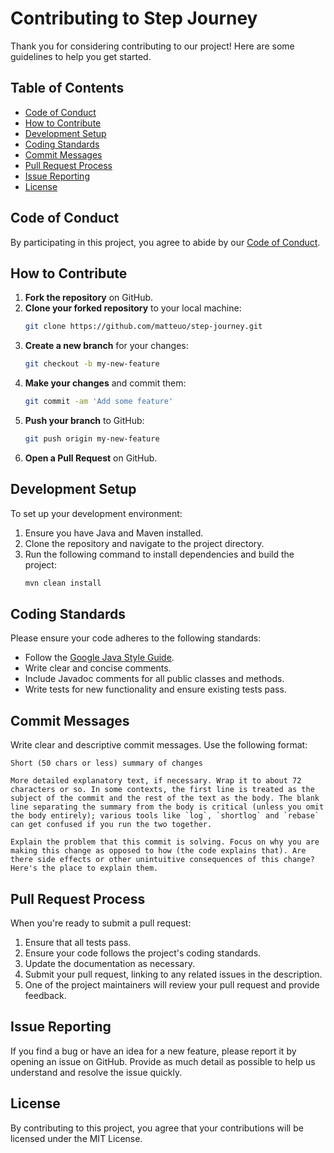 # Contributing to Step Journey

Thank you for considering contributing to our project! Here are some guidelines to help you get started.

## Table of Contents

- [Code of Conduct](#code-of-conduct)
- [How to Contribute](#how-to-contribute)
- [Development Setup](#development-setup)
- [Coding Standards](#coding-standards)
- [Commit Messages](#commit-messages)
- [Pull Request Process](#pull-request-process)
- [Issue Reporting](#issue-reporting)
- [License](#license)

## Code of Conduct

By participating in this project, you agree to abide by our [Code of Conduct](CODE_OF_CONDUCT.md).

## How to Contribute

1. **Fork the repository** on GitHub.
2. **Clone your forked repository** to your local machine:
   ```bash
   git clone https://github.com/matteuo/step-journey.git
   ```
3. **Create a new branch** for your changes:
   ```bash
   git checkout -b my-new-feature
   ```
4. **Make your changes** and commit them:
   ```bash
   git commit -am 'Add some feature'
   ```
5. **Push your branch** to GitHub:
   ```bash
   git push origin my-new-feature
   ```
6. **Open a Pull Request** on GitHub.

## Development Setup

To set up your development environment:

1. Ensure you have Java and Maven installed.
2. Clone the repository and navigate to the project directory.
3. Run the following command to install dependencies and build the project:
   ```bash
   mvn clean install
   ```

## Coding Standards

Please ensure your code adheres to the following standards:

- Follow the [Google Java Style Guide](https://google.github.io/styleguide/javaguide.html).
- Write clear and concise comments.
- Include Javadoc comments for all public classes and methods.
- Write tests for new functionality and ensure existing tests pass.

## Commit Messages

Write clear and descriptive commit messages. Use the following format:

```
Short (50 chars or less) summary of changes

More detailed explanatory text, if necessary. Wrap it to about 72 characters or so. In some contexts, the first line is treated as the subject of the commit and the rest of the text as the body. The blank line separating the summary from the body is critical (unless you omit the body entirely); various tools like `log`, `shortlog` and `rebase` can get confused if you run the two together.

Explain the problem that this commit is solving. Focus on why you are making this change as opposed to how (the code explains that). Are there side effects or other unintuitive consequences of this change? Here's the place to explain them.
```

## Pull Request Process

When you're ready to submit a pull request:

1. Ensure that all tests pass.
2. Ensure your code follows the project's coding standards.
3. Update the documentation as necessary.
4. Submit your pull request, linking to any related issues in the description.
5. One of the project maintainers will review your pull request and provide feedback.

## Issue Reporting

If you find a bug or have an idea for a new feature, please report it by opening an issue on GitHub. Provide as much detail as possible to help us understand and resolve the issue quickly.

## License

By contributing to this project, you agree that your contributions will be licensed under the MIT License.